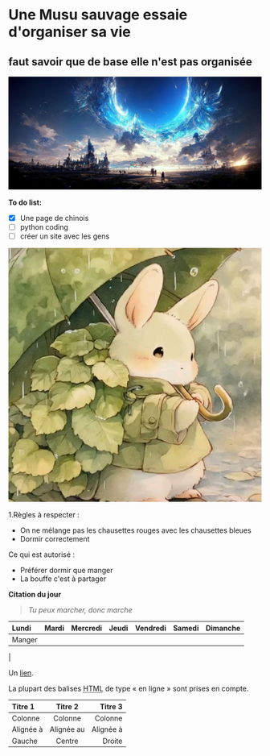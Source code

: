 # Une Musu sauvage essaie d'organiser sa vie
## faut savoir que de base elle n'est pas organisée

![peut-être que notre ciel c'est juste l'océan d'un autre monde](3e2a639e0bf40be923e8d62dc7089494.jpg "coucou, j'ai rien à te dire")

**To do list:**
- [x] Une page de chinois
- [ ] python coding
- [ ] créer un site avec les gens

![Mignon](30fcd460d7e56be8ad43862462c6b699.jpg "pour t'encourager")

1.Règles à respecter :
* On ne mélange pas les chausettes rouges avec les chausettes bleues
* Dormir correctement

Ce qui est autorisé :
- Préférer dormir que manger
- La bouffe c'est à partager


**Citation du jour**
> *Tu peux marcher, donc marche*





|  Lundi  | Mardi | Mercredi | Jeudi | Vendredi | Samedi | Dimanche |
|:--------|:-----:|:--------:|:-----:|:--------:|:------:|---------:|
|  Manger |
|












Un [lien](http://example.com).


La plupart des balises <abbr title="Hypertext Markup Language">HTML</abbr> de type « en ligne » sont prises en compte.

| Titre 1       |     Titre 2     |        Titre 3 |
| :------------ | :-------------: | -------------: |
| Colonne       |     Colonne     |        Colonne |
| Alignée à     |   Alignée au    |      Alignée à |
| Gauche        |     Centre      |         Droite |
````
